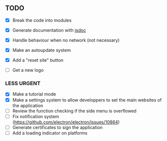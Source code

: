 ## TODO

- [x] Break the code into modules
- [x] Generate documentation with [jsdoc](https://github.com/jsdoc2md/jsdoc-to-markdown/wiki)
- [x] Handle behaviour when no network (not necessary)
- [x] Make an autoupdate system
- [x] Add a "reset site" button
- [ ] Get a new logo


### LESS URGENT
- [x] Make a tutorial mode
- [x] Make a settings system to allow developpers to set the main websites of the application
- [ ] Review the function checking if the side menu is overflowed
- [ ] Fix notification system (https://github.com/electron/electron/issues/10864)
- [ ] Generate certificates to sign the application
- [ ] Add a loading indicator on platforms
